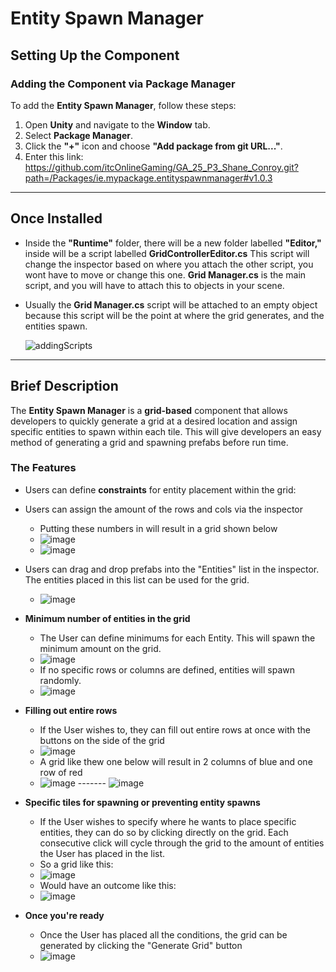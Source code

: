 # **Entity Spawn Manager**  

## **Setting Up the Component**  
### Adding the Component via Package Manager
To add the **Entity Spawn Manager**, follow these steps:  
1. Open **Unity** and navigate to the **Window** tab.  
2. Select **Package Manager**.  
3. Click the **"+"** icon and choose **"Add package from git URL..."**.  
4. Enter this link: https://github.com/itcOnlineGaming/GA_25_P3_Shane_Conroy.git?path=/Packages/ie.mypackage.entityspawnmanager#v1.0.3
---  
## Once Installed
- Inside the **"Runtime"** folder, there will be a new folder labelled **"Editor,"** inside will be a script labelled **GridControllerEditor.cs** This script will change the inspector based on where you attach the other script, you wont have to move or
  change this one. **Grid Manager.cs** is the main script, and you will have to attach this to objects in your scene.
- Usually the **Grid Manager.cs** script will be attached to an empty object because this script will be the point at where the grid generates, and the entities spawn.
  
   ![addingScripts](https://github.com/user-attachments/assets/6009ab19-3edc-4592-a220-a9311330298f)


---
## **Brief Description**  
The **Entity Spawn Manager** is a **grid-based** component that allows developers to quickly generate a grid at a desired location and assign specific entities to spawn within each tile. This will give developers an easy method of generating a grid and spawning prefabs before run time.

### **The Features**  
- Users can define **constraints** for entity placement within the grid:
 
- Users can assign the amount of the rows and cols via the inspector
  - Putting these numbers in will result in a grid shown below
  - ![image](https://github.com/user-attachments/assets/e55300fa-85eb-4a62-a46b-ae32013a1627)
  - ![image](https://github.com/user-attachments/assets/12c6287b-2a2b-42c3-994d-d6ab9804e201)

- Users can drag and drop prefabs into the "Entities" list in the inspector. The entities placed in this list can be used for the grid.
  - ![image](https://github.com/user-attachments/assets/defbc259-ecb3-4c58-b73d-73bacb2cd759)


- **Minimum number of entities in the grid**
  - The User can define minimums for each Entity. This will spawn the minimum amount on the grid.
  - ![image](https://github.com/user-attachments/assets/bf5f56fb-e974-4333-a863-de8bbdedf895)
  - If no specific rows or columns are defined, entities will spawn randomly.
  - ![image](https://github.com/user-attachments/assets/d077d6db-98c8-4af9-96ed-27f32f2e5c8e)


- **Filling out entire rows**
  -  If the User wishes to, they can fill out entire rows at once with the buttons on the side of the grid
  -  ![image](https://github.com/user-attachments/assets/ee90a67b-0283-4fad-9e6a-82ad5537026a)
  -  A grid like thew one below will result in 2 columns of blue and one row of red
  -  ![image](https://github.com/user-attachments/assets/38a6b7a1-3989-4dd6-9580-af4d00116c22) ------- ![image](https://github.com/user-attachments/assets/7c78aded-2e6b-4f2b-aee7-4f396063503c)




- **Specific tiles for spawning or preventing entity spawns**  
  - If the User wishes to specify where he wants to place specific entities, they can do so by clicking directly on the grid. Each consecutive click will cycle through the grid to the amount of entities the User has placed in the list.
  - So a grid like this:
  - ![image](https://github.com/user-attachments/assets/e51106db-217e-4877-b5be-78b327fdf0c9)
  - Would have an outcome like this:
  - ![image](https://github.com/user-attachments/assets/d3758f29-0680-40b0-8410-c3b0d52a18ec)

- **Once you're ready**
  - Once the User has placed all the conditions, the grid can be generated by clicking the "Generate Grid" button
  - ![image](https://github.com/user-attachments/assets/b405de9c-7260-4adf-af8c-c6278e45d07f)




